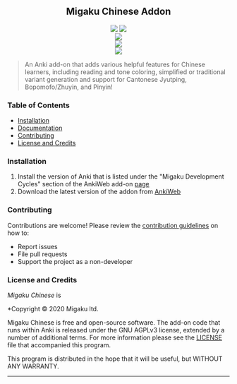 <h2 align="center">Migaku Chinese Addon</h2>

<p align="center">
<a title="Rate on AnkiWeb" href="https://ankiweb.net/shared/info/1051095155"><img src="https://glutanimate.com/logos/ankiweb-rate.svg"></a>
<a title="License: GNU AGPLv3" href="https://github.com/migaku-official/Migaku-Chinese-Addon/blob/master/LICENSE"><img  src="https://img.shields.io/badge/license-GNU AGPLv3-green.svg"></a>
<br>
<a title="Support us on Patreon" href="https://www.patreon.com/Migaku"><img src="https://img.shields.io/badge/patreon-support-orange.svg"></a>
<br>
<a title="Subscribe to Immerse with Migaku" href="https://www.youtube.com/c/ImmerseWithYoga"><img src="https://img.shields.io/badge/YouTube-Immerse%20with%20Yoga-red"></a>
<br>
<a title="Follow us on Twitter" href="https://twitter.com/Migaku_Yoga"><img src="https://img.shields.io/badge/Twitter-Immerse%20with%20Yoga-blue"></a>
</p>


> An Anki add-on that adds various helpful features for Chinese learners, including reading and tone coloring, simplified or traditional variant generation and support for Cantonese Jyutping, Bopomofo/Zhuyin, and Pinyin!

### Table of Contents

- [Installation](#installation)
- [Documentation](#documentation)
- [Contributing](#contributing)
- [License and Credits](#license-and-credits)

### Installation

1. Install the version of Anki that is listed under the "Migaku Development Cycles" section of the AnkiWeb add-on [page](https://ankiweb.net/shared/info/498302176)
2. Download the latest version of the addon from [AnkiWeb](https://ankiweb.net/shared/info/498302176)

### Contributing

Contributions are welcome! Please review the [contribution guidelines](./.github/CONTRIBUTING.md) on how to:

- Report issues
- File pull requests
- Support the project as a non-developer

### License and Credits

_Migaku Chinese_ is

\*Copyright © 2020 Migaku ltd.

Migaku Chinese is free and open-source software. The add-on code that runs within Anki is released under the GNU AGPLv3 license, extended by a number of additional terms. For more information please see the [LICENSE](https://github.com/migaku-official/Migaku-Chinese-Addon/blob/master/LICENSE) file that accompanied this program.

This program is distributed in the hope that it will be useful, but WITHOUT ANY WARRANTY.

---
